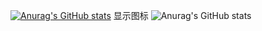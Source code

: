 [![Anurag's GitHub stats](https://github-readme-stats.vercel.app/api?username=fzxx)](https://github.com/anuraghazra/github-readme-stats)
显示图标
![Anurag's GitHub stats](https://github-readme-stats.vercel.app/api?username=fzxx&show_icons=true)
